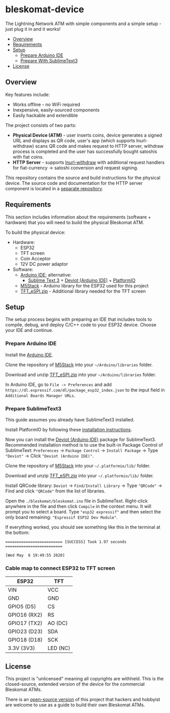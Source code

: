 # bleskomat-device

The Lightning Network ATM with simple components and a simple setup - just plug it in and it works!

* [Overview](#overview)
* [Requirements](#requirements)
* [Setup](#setup)
	* [Prepare Arduino IDE](#setup-with-arduino-ide)
	* [Prepare With SublimeText3](#setup-with-sublimetext3)
* [License](#license)


## Overview

Key features include:
* Works offline - no WiFi required
* Inexpensive, easily-sourced components
* Easily hackable and extendible

The project consists of two parts:
* __Physical Device (ATM)__ - user inserts coins, device generates a signed URL and displays as QR code, user's app (which supports lnurl-withdraw) scans QR code and makes request to HTTP server, withdraw process is completed and the user has successfully bought satoshis with fiat coins.
* __HTTP Server__ - supports [lnurl-withdraw](https://github.com/btcontract/lnurl-rfc/blob/master/lnurl-withdraw.md) with additional request handlers for fiat-currency -> satoshi conversion and request signing.

This repository contains the source and build instructions for the physical device. The source code and documentation for the HTTP server component is located in a [separate repository](https://github.com/samotari/bleskomat-server).


## Requirements

This section includes information about the requirements (software + hardware) that you will need to build the physical Bleskomat ATM. 

To build the physical device:
* Hardware:
	* ESP32
	* TFT screen
	* Coin Acceptor
	* 12V DC power adaptor
* Software:
	* [Arduino IDE](https://www.arduino.cc/en/Main/Software); alternative:
		* [Sublime Text 3](https://www.sublimetext.com/3) + [Deviot (Arduino IDE)](https://packagecontrol.io/packages/Deviot%20(Arduino%20IDE)) + [PlatformIO](https://docs.platformio.org/)
	* [M5Stack](https://github.com/m5stack/M5Stack) - Arduino library for the ESP32 used for this project
	* [TFT_eSPI.zip](https://github.com/samotari/bleskomat/tree/master/atm/libraries/TFT_eSPI.zip) - Additional library needed for the TFT screen


## Setup

The setup process begins with preparing an IDE that includes tools to compile, debug, and deploy C/C++ code to your ESP32 device. Choose your IDE and continue.

### Prepare Arduino IDE

Install the [Arduino IDE](https://www.arduino.cc/en/Main/Software).

Clone the repository of [M5Stack](https://github.com/m5stack/M5Stack) into your `~/Arduino/libraries` folder.

Download and unzip [TFT_eSPI.zip](https://github.com/samotari/bleskomat/tree/master/atm/libraries/TFT_eSPI.zip) into your `~/Arduino/libraries` folder.

In Arduino IDE, go to `File -> Preferences` and add `https://dl.espressif.com/dl/package_esp32_index.json` to the input field in `Additional Boards Manager URLs`.


### Prepare SublimeText3

This guide assumes you already have SublimeText3 installed.

Install PlatformIO by following these [installation instructions](https://docs.platformio.org/en/latest/core/installation.html#installation-methods).

Now you can install the [Deviot (Arduino IDE)](https://packagecontrol.io/packages/Deviot%20(Arduino%20IDE)) package for SublimeText3. Recommended installation method is to use the built-in Package Control of SublimeText: `Preferences` -> `Package Control` -> `Install Package` -> Type `"Deviot"` -> Click `"Deviot (Arduino IDE)"`.

Clone the repository of [M5Stack](https://github.com/m5stack/M5Stack) into your `~/.platformio/lib/` folder.

Download and unzip [TFT_eSPI.zip](https://github.com/samotari/bleskomat/tree/master/atm/libraries/TFT_eSPI.zip) into your `~/.platformio/lib/` folder.

Install QRCode library: `Deviot` -> `Find/Install Library` -> Type `"QRCode"` -> Find and click `"QRCode"` from the list of libraries.

Open the `./bleskomat/bleskomat.ino` file in SublimeText. Right-click anywhere in the file and then click `Compile` in the context menu. It will prompt you to select a board. Type `"esp32 expressif"` and then select the only board remaining: `"Espressif ESP32 Dev Module"`.

If everything worked, you should see something like this in the terminal at the bottom:
```
========================= [SUCCESS] Took 1.97 seconds =========================

[Wed May  6 19:49:55 2020]
```


### Cable map to connect ESP32 to TFT screen

|  ESP32       | TFT      |
|--------------|----------|
| VIN          | VCC      |
| GND          | GND      |
| GPIO5  (D5)  | CS       |
| GPIO16 (RX2) | RS       |
| GPIO17 (TX2) | AO (DC)  |
| GPIO23 (D23) | SDA      |
| GPIO18 (D18) | SCK      |
| 3.3V (3V3)   | LED (NC) |


## License

This project is "unlicensed" meaning all copyrights are withheld. This is the closed-source, extended version of the device for the commercial Bleskomat ATMs.

There is an [open-source version](https://github.com/samotari/bleskomat) of this project that hackers and hobbyist are welcome to use as a guide to build their own Bleskomat ATMs.
